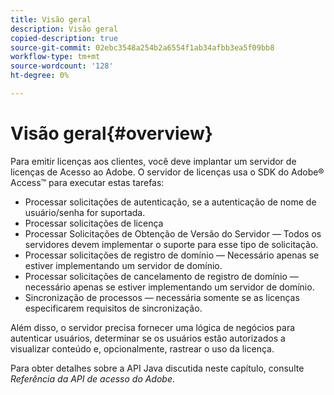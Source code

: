 ```yaml
---
title: Visão geral
description: Visão geral
copied-description: true
source-git-commit: 02ebc3548a254b2a6554f1ab34afbb3ea5f09bb8
workflow-type: tm+mt
source-wordcount: '128'
ht-degree: 0%

---
```


# Visão geral{#overview}

Para emitir licenças aos clientes, você deve implantar um servidor de licenças de Acesso ao Adobe. O servidor de licenças usa o SDK do Adobe® Access™ para executar estas tarefas:

* Processar solicitações de autenticação, se a autenticação de nome de usuário/senha for suportada.
* Processar solicitações de licença
* Processar Solicitações de Obtenção de Versão do Servidor — Todos os servidores devem implementar o suporte para esse tipo de solicitação.
* Processar solicitações de registro de domínio — Necessário apenas se estiver implementando um servidor de domínio.
* Processar solicitações de cancelamento de registro de domínio — necessário apenas se estiver implementando um servidor de domínio.
* Sincronização de processos — necessária somente se as licenças especificarem requisitos de sincronização.

Além disso, o servidor precisa fornecer uma lógica de negócios para autenticar usuários, determinar se os usuários estão autorizados a visualizar conteúdo e, opcionalmente, rastrear o uso da licença.

Para obter detalhes sobre a API Java discutida neste capítulo, consulte *Referência da API de acesso do Adobe*.
